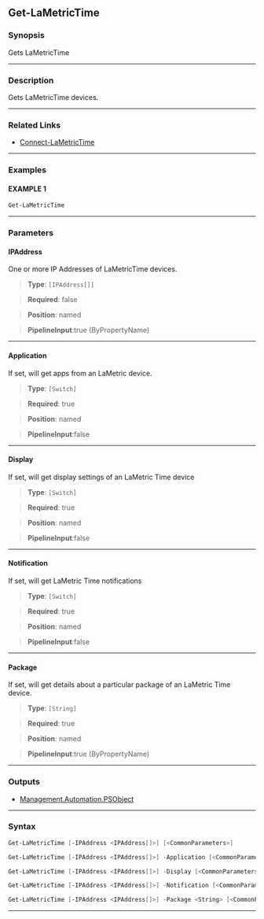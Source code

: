 Get-LaMetricTime
----------------
### Synopsis
Gets LaMetricTime

---
### Description

Gets LaMetricTime devices.

---
### Related Links
* [Connect-LaMetricTime](Connect-LaMetricTime.md)



---
### Examples
#### EXAMPLE 1
```PowerShell
Get-LaMetricTime
```

---
### Parameters
#### **IPAddress**

One or more IP Addresses of LaMetricTime devices.



> **Type**: ```[IPAddress[]]```

> **Required**: false

> **Position**: named

> **PipelineInput**:true (ByPropertyName)



---
#### **Application**

If set, will get apps from an LaMetric device.



> **Type**: ```[Switch]```

> **Required**: true

> **Position**: named

> **PipelineInput**:false



---
#### **Display**

If set, will get display settings of an LaMetric Time device



> **Type**: ```[Switch]```

> **Required**: true

> **Position**: named

> **PipelineInput**:false



---
#### **Notification**

If set, will get LaMetric Time notifications



> **Type**: ```[Switch]```

> **Required**: true

> **Position**: named

> **PipelineInput**:false



---
#### **Package**

If set, will get details about a particular package of an LaMetric Time device.



> **Type**: ```[String]```

> **Required**: true

> **Position**: named

> **PipelineInput**:true (ByPropertyName)



---
### Outputs
* [Management.Automation.PSObject](https://learn.microsoft.com/en-us/dotnet/api/System.Management.Automation.PSObject)




---
### Syntax
```PowerShell
Get-LaMetricTime [-IPAddress <IPAddress[]>] [<CommonParameters>]
```
```PowerShell
Get-LaMetricTime [-IPAddress <IPAddress[]>] -Application [<CommonParameters>]
```
```PowerShell
Get-LaMetricTime [-IPAddress <IPAddress[]>] -Display [<CommonParameters>]
```
```PowerShell
Get-LaMetricTime [-IPAddress <IPAddress[]>] -Notification [<CommonParameters>]
```
```PowerShell
Get-LaMetricTime [-IPAddress <IPAddress[]>] -Package <String> [<CommonParameters>]
```
---
